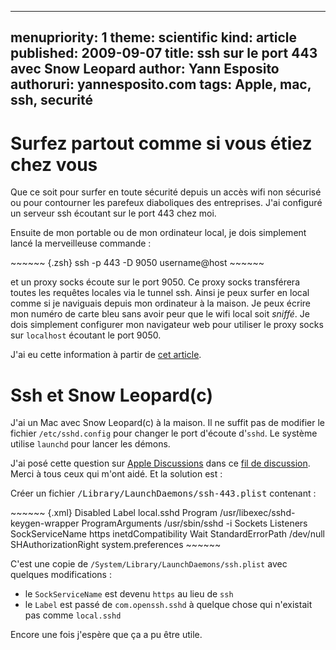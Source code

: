 -----
menupriority:   1
theme: scientific
kind:           article
published: 2009-09-07
title: ssh sur le port 443 avec Snow Leopard
author: Yann Esposito
authoruri: yannesposito.com
tags:  Apple, mac, ssh, securité
-----

# Surfez partout comme si vous étiez chez vous

Que ce soit pour surfer en toute sécurité depuis un accès <sc>wifi</sc> non sécurisé ou pour contourner les parefeux diaboliques des entreprises. J'ai configuré un serveur ssh écoutant sur le port 443 chez moi.

Ensuite de mon portable ou de mon ordinateur local, je dois simplement lancé la merveilleuse commande :

<div>
~~~~~~ {.zsh}
ssh -p 443 -D 9050 username@host
~~~~~~
</div>

et un proxy <sc>socks</sc> écoute sur le port 9050. Ce proxy <sc>socks</sc> transférera toutes les requêtes locales via le tunnel ssh. Ainsi je peux surfer en local comme si je naviguais depuis mon ordinateur à la maison. Je peux écrire mon numéro de carte bleu sans avoir peur que le <sc>wifi</sc> local soit *sniffé*. Je dois simplement configurer mon navigateur web pour utiliser le proxy <sc>socks</sc> sur  `localhost` écoutant le port 9050.

J'ai eu cette information à partir de [cet article](http://dltj.org/article/ssh-as-socks-proxy/).

# Ssh et Snow Leopard(c)

J'ai un Mac avec Snow Leopard(c) à la maison. 
Il ne suffit pas de modifier le fichier `/etc/sshd.config` pour changer le port d'écoute d'`sshd`.
Le système utilise `launchd` pour lancer les démons.

J'ai posé cette question sur [Apple Discussions](discussions.apple.com) dans ce [fil de discussion](http://discussions.apple.com/thread.jspa?messageID=10141032). 
Merci à tous ceux qui m'ont aidé. Et la solution est :

Créer un fichier <tt>/Library/LaunchDaemons/ssh-443.plist</tt> contenant :

<div>
~~~~~~ {.xml}
<?xml version="1.0" encoding="UTF-8"?>
<!DOCTYPE plist PUBLIC "-//Apple Computer//DTD PLIST 1.0//EN" "http://www.apple.com/DTDs/PropertyList-1.0.dtd">
<plist version="1.0">
<dict>
	<key>Disabled</key>
	<false/>
	<key>Label</key>
	<string>local.sshd</string>
	<key>Program</key>
	<string>/usr/libexec/sshd-keygen-wrapper</string>
	<key>ProgramArguments</key>
	<array>
		<string>/usr/sbin/sshd</string>
		<string>-i</string>
	</array>
	<key>Sockets</key>
	<dict>
		<key>Listeners</key>
		<dict>
			<key>SockServiceName</key>
			<string>https</string>
		</dict>
	</dict>
	<key>inetdCompatibility</key>
	<dict>
		<key>Wait</key>
		<false/>
	</dict>
	<key>StandardErrorPath</key>
	<string>/dev/null</string>
        <key>SHAuthorizationRight</key>
        <string>system.preferences</string>
</dict>
</plist>
~~~~~~
</div>

C'est une copie de `/System/Library/LaunchDaemons/ssh.plist` avec quelques modifications :

  - le `SockServiceName` est devenu `https` au lieu de `ssh`
  - le `Label` est passé de `com.openssh.sshd` à quelque chose qui n'existait pas comme `local.sshd`

Encore une fois j'espère que ça a pu être utile.
